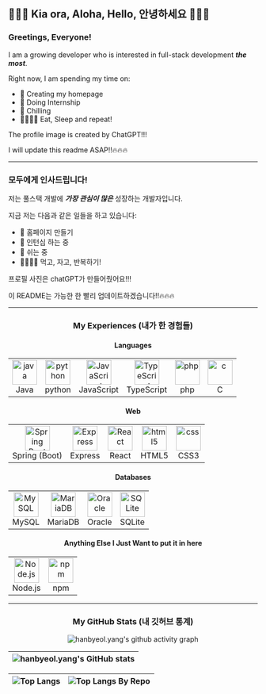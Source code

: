## 👋👋👋 Kia ora, Aloha, Hello, 안녕하세요 👋👋👋

### Greetings, Everyone!

I am a growing developer who is interested in full-stack development _**the most**_.

Right now, I am spending my time on:
- 🏡 Creating my homepage
- 📝 Doing Internship
- 🌴 Chilling
- 🍖💤🍖💤 Eat, Sleep and repeat!

The profile image is created by ChatGPT!!!

I will update this readme ASAP!!🔥🔥🔥

---

### 모두에게 인사드립니다!

저는 풀스택 개발에 _**가장 관심이 많은**_ 성장하는 개발자입니다.

지금 저는 다음과 같은 일들을 하고 있습니다:
- 🏡 홈페이지 만들기
- 📝 인턴십 하는 중
- 🌴 쉬는 중
- 🍖💤🍖💤 먹고, 자고, 반복하기!

프로필 사진은 chatGPT가 만들어줬어요!!!

이 README는 가능한 한 빨리 업데이트하겠습니다!!🔥🔥🔥

---
<div align="center">
  
  ### My Experiences (내가 한 경험들)

  #### Languages

  <table>
    <tr>
      <td align="center">
        <img src="https://github.com/Lambda-luna/Lambda-luna/blob/main/asset/Java.svg" title="java" alt="java" width=50/>
        <br/>
        Java
      </td>
      <td align="center">
        <img src="https://github.com/Lambda-luna/Lambda-luna/blob/main/asset/Python.svg" title="python" alt="python" width=50/>
        <br/>
        python
      </td>
      <td align="center">
        <img src="https://github.com/Lambda-luna/Lambda-luna/blob/main/asset/JavaScript.svg" title="JavaScript" alt="JavaScript" width=50/>
        <br/>
        JavaScript
      </td>
      <td align="center">
        <img src="https://github.com/Lambda-luna/Lambda-luna/blob/main/asset/TypeScript.svg" title="TypeScript" alt="TypeScript" width=50/>
        <br/>
        TypeScript
      </td>
      <td align="center">
        <img src="https://github.com/Lambda-luna/Lambda-luna/blob/main/asset/PHP.svg" title="php" alt="php" width=50/>
        <br/>
        php
      </td>
      <td align="center">
        <img src="https://github.com/Lambda-luna/Lambda-luna/blob/main/asset/C.svg" title="c" alt="c" width=50/>
        <br/>
        C
      </td>
    </tr>
  </table>


  #### Web

  <table>
    <tr>
      <td align="center">
        <img src="https://cdn.jsdelivr.net/gh/devicons/devicon@latest/icons/spring/spring-original.svg" title="Spring-Boot" alt="Spring Boot" width=50/>
        <br/>
        Spring (Boot)
      </td>
      <td align="center">
        <img src="https://github.com/Lambda-luna/Lambda-luna/blob/main/asset/Express.svg" title="Express" alt="Express" width=50/>
        <br/>
        Express
      </td>
      <td align="center">
        <img src="https://github.com/Lambda-luna/Lambda-luna/blob/main/asset/React.svg" title="React" alt="React" width=50/>
        <br/>
        React
      </td>
      <td align="center">
        <img src="https://github.com/Lambda-luna/Lambda-luna/blob/main/asset/HTML5.svg" title="html5" alt="html5" width=50/>
        <br/>
        HTML5
      </td>
      <td align="center">
        <img src="https://github.com/Lambda-luna/Lambda-luna/blob/main/asset/CSS3.svg" title="css" alt="css" width=50/>
        <br/>
        CSS3
      </td>
    </tr>
  </table>

  #### Databases
  
  <table>
    <tr>
      <td align="center">
        <img src="https://github.com/Lambda-luna/Lambda-luna/blob/main/asset/MySQL.svg" title="mysql" alt="MySQL" width=50/>
        <br/>
        MySQL
      </td>
      <td align="center">
        <img src="https://github.com/Lambda-luna/Lambda-luna/blob/main/asset/mariaDB.svg" title="mariadb" alt="MariaDB" width=50/>
        <br/>
        MariaDB
      </td>
      <td align="center">
        <img src="https://github.com/Lambda-luna/Lambda-luna/blob/main/asset/Oracle.svg" title="oracle" alt="Oracle" width=50/>
        <br/>
        Oracle
      </td>
      <td align="center">
        <img src="https://github.com/Lambda-luna/Lambda-luna/blob/main/asset/SQLite.svg" title="sqlite" alt="SQLite" width=50/>
        <br/>
        SQLite
      </td>
    </tr>
  </table>

  #### Anything Else I Just Want to put it in here

  <table>
    <tr>
      <td align="center">
        <img src="https://github.com/Lambda-luna/Lambda-luna/blob/main/asset/Node.js.svg" title="nodedotjs" alt="Node.js" width=50/>
        <br/>
        Node.js
      </td>
      <td align="center">
        <img src="https://github.com/Lambda-luna/Lambda-luna/blob/main/asset/NPM.svg" title="npm" alt="npm" width=50/>
        <br/>
        npm
      </td>
    </tr>
  </table>

</div>

---

<div align="center">

  ### My GitHub Stats (내 깃허브 통계)
  
</div>

<div align="center">

  ![hanbyeol.yang's github activity graph](https://github-readme-activity-graph.vercel.app/graph?username=Lambda-luna&theme=react&hide_title=true&height=300)
  
  |![hanbyeol.yang's GitHub stats](https://github-readme-stats.vercel.app/api?username=Lambda-luna&show_icons=true&theme=tokyonight&hide_border=true)|
  |------------------------------------------------------------------------------------|
  
  
  |![Top Langs](https://github-readme-stats.vercel.app/api/top-langs/?username=Lambda-luna&hide=jupyter%20notebook&layout=compact&theme=tokyonight)|![Top Langs By Repo](https://github-readme-stats.vercel.app/api/top-langs/?username=Lambda-luna&hide=jupyter%20notebook&size_weight=0&count_weight=1&layout=compact&custom_title=Top%20Language%20by%20Repo&theme=tokyonight&height=100)|
  |------------------------------------------------------------------------------------|----------------------------------------------------------------------------------------------------|

</div>





<!--
**beuri97/beuri97** is a ✨ _special_ ✨ repository because its `README.md` (this file) appears on your GitHub profile.

Here are some ideas to get you started:

- 🔭 I’m currently working on ...
- 🌱 I’m currently learning ...
- 👯 I’m looking to collaborate on ...
- 🤔 I’m looking for help with ...
- 💬 Ask me about ...
- 📫 How to reach me: ...
- 😄 Pronouns: ...
- ⚡ Fun fact: ...
-->
